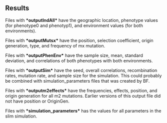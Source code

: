 ## Results

Files with **\*outputIndAll\*** have the geographic location, phenotype values (for phenotype0 and phenotyp1), and environment values (for both environments).

Files with **\*outputMutsx\*** have the position, selection coefficient, origin generation, type, and frequency of mx mutation. 

Files with **\*outputPhenEnv\*** have the sample size, mean, standard deviation, and correlations of both phenotypes with both environments.

Files with **\*outputSim\*** have the seed, overall correlations, recombination rates, mutation rate, and sample size for the simulation. This could probably be combined with simulation_parameters files that was created by BF.

Files with **\*outputm2effects\*** have the frequencies, effects, position, and origin generation for all m2 mutations. Earlier versions of this output file did not have position or OriginGen.

Files with **\*simulation_parameters\*** has the values for all parameters in the slim simulation. 

